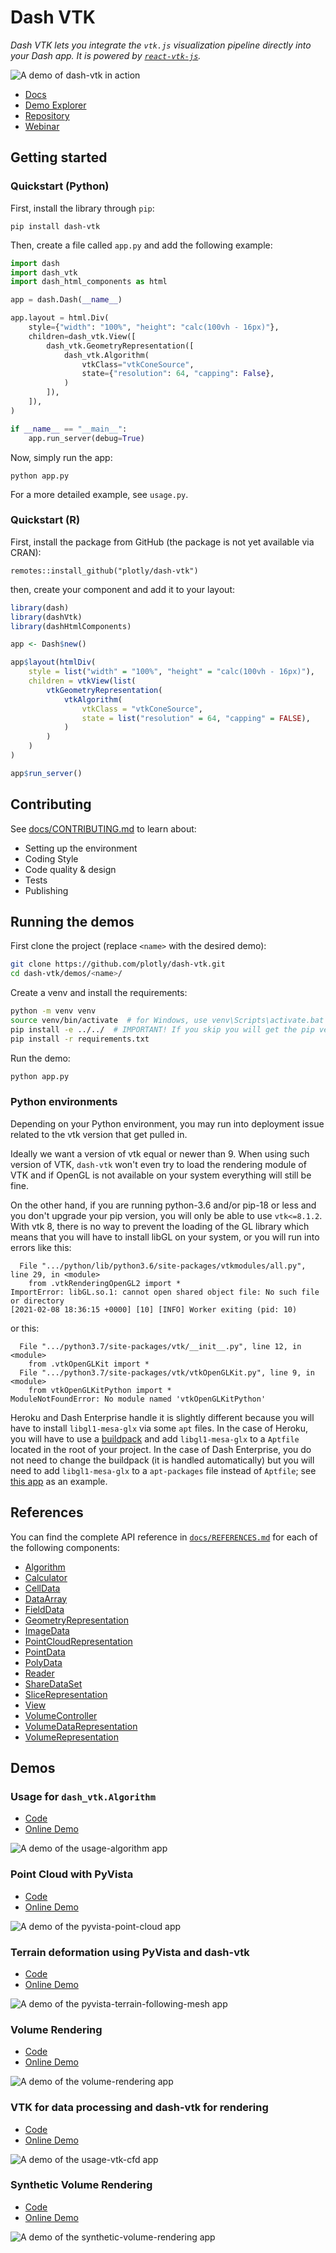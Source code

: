 # Dash VTK

*Dash VTK lets you integrate the `vtk.js` visualization pipeline directly into your Dash app. It is powered by [`react-vtk-js`](https://github.com/Kitware/react-vtk-js/).*


![A demo of dash-vtk in action](https://github.com/plotly/dash-vtk/blob/master/docs/images/vtk-demo.gif?raw=true)

* [Docs](https://dash.plotly.com/vtk)
* [Demo Explorer](https://dash-gallery.plotly.host/dash-vtk-explorer/)
* [Repository](https://github.com/plotly/dash-vtk)
* [Webinar](https://go.plotly.com/dash-vtk)

## Getting started

### Quickstart (Python)

First, install the library through `pip`:
```
pip install dash-vtk
```

Then, create a file called `app.py` and add the following example:

```python
import dash
import dash_vtk
import dash_html_components as html

app = dash.Dash(__name__)

app.layout = html.Div(
    style={"width": "100%", "height": "calc(100vh - 16px)"},
    children=dash_vtk.View([
        dash_vtk.GeometryRepresentation([
            dash_vtk.Algorithm(
                vtkClass="vtkConeSource",
                state={"resolution": 64, "capping": False},
            )
        ]),
    ]),
)

if __name__ == "__main__":
    app.run_server(debug=True)
```

Now, simply run the app:
```
python app.py
```

For a more detailed example, see `usage.py`.

### Quickstart (R)

First, install the package from GitHub (the package is not yet available via CRAN):
```
remotes::install_github("plotly/dash-vtk")
```

then, create your component and add it to your layout:

```r
library(dash)
library(dashVtk)
library(dashHtmlComponents)

app <- Dash$new()

app$layout(htmlDiv(
    style = list("width" = "100%", "height" = "calc(100vh - 16px)"),
    children = vtkView(list(
        vtkGeometryRepresentation(
            vtkAlgorithm(
                vtkClass = "vtkConeSource",
                state = list("resolution" = 64, "capping" = FALSE),
            )
        )
    )
)

app$run_server()
```
## Contributing

See [docs/CONTRIBUTING.md](./docs/CONTRIBUTING.md) to learn about:

* Setting up the environment
* Coding Style
* Code quality & design
* Tests
* Publishing


## Running the demos

First clone the project (replace `<name>` with the desired demo):

``` bash
git clone https://github.com/plotly/dash-vtk.git
cd dash-vtk/demos/<name>/
```

Create a venv and install the requirements:
```bash
python -m venv venv
source venv/bin/activate  # for Windows, use venv\Scripts\activate.bat
pip install -e ../../  # IMPORTANT! If you skip you will get the pip version of dash-vtk
pip install -r requirements.txt
```

Run the demo:
```bash
python app.py
```

### Python environments

Depending on your Python environment, you may run into deployment issue related to the vtk version that get pulled in.

Ideally we want a version of vtk equal or newer than 9. When using such version of VTK, `dash-vtk` won't even try to load the rendering module of VTK and if OpenGL is not available on your system everything will still be fine.

On the other hand, if you are running python-3.6 and/or pip-18 or less and you don't upgrade your pip version, you will only be able to use `vtk<=8.1.2`. With vtk 8, there is no way to prevent the loading of the GL library which means that you will have to install libGL on your system, or you will run into errors like this:

```
  File ".../python/lib/python3.6/site-packages/vtkmodules/all.py", line 29, in <module>
    from .vtkRenderingOpenGL2 import *
ImportError: libGL.so.1: cannot open shared object file: No such file or directory
[2021-02-08 18:36:15 +0000] [10] [INFO] Worker exiting (pid: 10)
```

or this:
```
  File ".../python3.7/site-packages/vtk/__init__.py", line 12, in <module>
    from .vtkOpenGLKit import *
  File ".../python3.7/site-packages/vtk/vtkOpenGLKit.py", line 9, in <module>
    from vtkOpenGLKitPython import *
ModuleNotFoundError: No module named 'vtkOpenGLKitPython'
```

Heroku and Dash Enterprise handle it is slightly different because you will have to install `libgl1-mesa-glx` via some `apt` files. In the case of Heroku, you will have to use a [buildpack](https://elements.heroku.com/buildpacks/heroku/heroku-buildpack-apt) and add `libgl1-mesa-glx` to a `Aptfile` located in the root of your project. In the case of Dash Enterprise, you do not need to change the buildpack (it is handled automatically) but you will need to add `libgl1-mesa-glx` to a `apt-packages` file instead of `Aptfile`; see [this app](https://github.com/plotly/dash-sample-apps/blob/master/apps/dash-vtk-explorer/apt-packages) as an example.

## References

You can find the complete API reference in [`docs/REFERENCES.md`](https://github.com/plotly/dash-vtk/blob/master/docs/REFERENCES.md) for each of the following components:
- [Algorithm](https://github.com/plotly/dash-vtk/blob/master/docs/REFERENCES.md#Algorithm)
- [Calculator](https://github.com/plotly/dash-vtk/blob/master/docs/REFERENCES.md#Calculator)
- [CellData](https://github.com/plotly/dash-vtk/blob/master/docs/REFERENCES.md#CellData)
- [DataArray](https://github.com/plotly/dash-vtk/blob/master/docs/REFERENCES.md#DataArray)
- [FieldData](https://github.com/plotly/dash-vtk/blob/master/docs/REFERENCES.md#FieldData)
- [GeometryRepresentation](https://github.com/plotly/dash-vtk/blob/master/docs/REFERENCES.md#GeometryRepresentation)
- [ImageData](https://github.com/plotly/dash-vtk/blob/master/docs/REFERENCES.md#ImageData)
- [PointCloudRepresentation](https://github.com/plotly/dash-vtk/blob/master/docs/REFERENCES.md#PointCloudRepresentation)
- [PointData](https://github.com/plotly/dash-vtk/blob/master/docs/REFERENCES.md#PointData)
- [PolyData](https://github.com/plotly/dash-vtk/blob/master/docs/REFERENCES.md#PolyData)
- [Reader](https://github.com/plotly/dash-vtk/blob/master/docs/REFERENCES.md#Reader)
- [ShareDataSet](https://github.com/plotly/dash-vtk/blob/master/docs/REFERENCES.md#ShareDataSet)
- [SliceRepresentation](https://github.com/plotly/dash-vtk/blob/master/docs/REFERENCES.md#SliceRepresentation)
- [View](https://github.com/plotly/dash-vtk/blob/master/docs/REFERENCES.md#View)
- [VolumeController](https://github.com/plotly/dash-vtk/blob/master/docs/REFERENCES.md#VolumeController)
- [VolumeDataRepresentation](https://github.com/plotly/dash-vtk/blob/master/docs/REFERENCES.md#VolumeDataRepresentation)
- [VolumeRepresentation](https://github.com/plotly/dash-vtk/blob/master/docs/REFERENCES.md#VolumeRepresentation)


## Demos

### Usage for `dash_vtk.Algorithm`

* [Code](https://github.com/plotly/dash-vtk/tree/master/demos/usage-algorithm)
* [Online Demo](https://dash-gallery.plotly.host/dash-vtk-explorer/usage-algorithm)

![A demo of the usage-algorithm app](https://github.com/plotly/dash-vtk/blob/master/demos/usage-algorithm/demo.jpg?raw=true)

### Point Cloud with PyVista

* [Code](https://github.com/plotly/dash-vtk/tree/master/demos/pyvista-point-cloud)
* [Online Demo](https://dash-gallery.plotly.host/dash-vtk-explorer/pyvista-point-cloud)

![A demo of the pyvista-point-cloud app](https://github.com/plotly/dash-vtk/blob/master/demos/pyvista-point-cloud/demo.jpg?raw=true)


### Terrain deformation using PyVista and dash-vtk

* [Code](https://github.com/plotly/dash-vtk/tree/master/demos/pyvista-terrain-following-mesh)
* [Online Demo](https://dash-gallery.plotly.host/dash-vtk-explorer/pyvista-terrain-following-mesh)

![A demo of the pyvista-terrain-following-mesh app](https://github.com/plotly/dash-vtk/blob/master/demos/pyvista-terrain-following-mesh/demo.jpg?raw=true)


### Volume Rendering

* [Code](https://github.com/plotly/dash-vtk/tree/master/demos/volume-rendering)
* [Online Demo](https://dash-gallery.plotly.host/dash-vtk-explorer/volume-rendering)

![A demo of the volume-rendering app](https://github.com/plotly/dash-vtk/blob/master/demos/volume-rendering/demo.jpg?raw=true)

### VTK for data processing and dash-vtk for rendering

* [Code](https://github.com/plotly/dash-vtk/tree/master/demos/usage-vtk-cfd)
* [Online Demo](https://dash-gallery.plotly.host/dash-vtk-explorer/usage-vtk-cfd)

![A demo of the usage-vtk-cfd app](https://github.com/plotly/dash-vtk/blob/master/demos/usage-vtk-cfd/demo.jpg?raw=true)

### Synthetic Volume Rendering

* [Code](https://github.com/plotly/dash-vtk/tree/master/demos/synthetic-volume-rendering)
* [Online Demo](https://dash-gallery.plotly.host/dash-vtk-explorer/synthetic-volume-rendering)

![A demo of the synthetic-volume-rendering app](https://github.com/plotly/dash-vtk/blob/master/demos/synthetic-volume-rendering/demo.jpg?raw=true)
